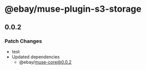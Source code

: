 # @ebay/muse-plugin-s3-storage

## 0.0.2

### Patch Changes

- test
- Updated dependencies
  - @ebay/muse-core@0.0.2
